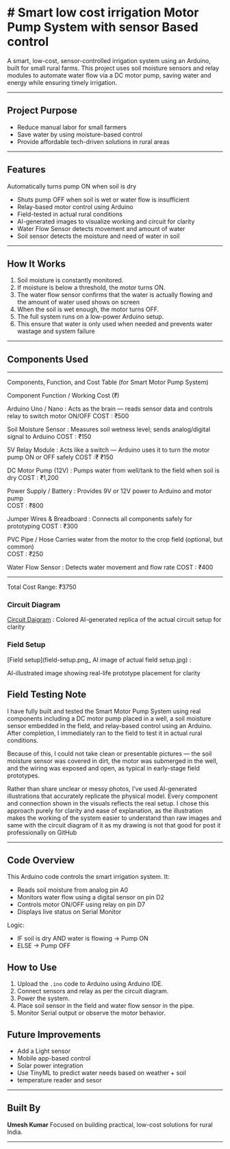 
# # Smart low cost irrigation Motor Pump System with sensor Based control

A smart, low-cost, sensor-controlled irrigation system using an Arduino, built for small rural farms. This project uses soil moisture sensors and relay modules to automate water flow via a DC motor pump, saving water and energy while ensuring timely irrigation.

---

## Project Purpose

- Reduce manual labor for small farmers
- Save water by using moisture-based control
- Provide affordable tech-driven solutions in rural areas

---

##  Features
Automatically turns pump ON when soil is dry
- Shuts pump OFF when soil is wet or water flow is insufficient
- Relay-based motor control using Arduino
- Field-tested in actual rural conditions
- AI-generated images to visualize working and circuit for clarity
- Water Flow Sensor detects movement and amount of water 
- Soil sensor detects the moisture and need of water in soil
---

## How It Works

1. Soil moisture is constantly monitored.
2. If moisture is below a threshold, the motor turns ON.
3. The water flow sensor confirms that the water is 
   actually flowing and the amount of water used shows on 
   screen 
4. When the soil is wet enough, the motor turns OFF.
5. The full system runs on a low-power Arduino setup.
6. This ensure that water is only used when needed and
   prevents water wastage and system failure  

---

## Components Used

---

Components, Function, and Cost Table (for Smart Motor Pump System)

Component	Function / Working	Cost (₹)

Arduino Uno / Nano :
Acts as the brain — reads sensor data and controls relay to switch motor ON/OFF	
COST : ₹500

Soil Moisture Sensor :
Measures soil wetness level; sends analog/digital signal to Arduino
COST : ₹150

5V Relay Module	:
Acts like a switch — Arduino uses it to turn the motor pump ON or OFF safely
COST :₹ ₹150

DC Motor Pump (12V)	:
Pumps water from well/tank to the field when soil is dry
COST : ₹1,200

Power Supply / Battery :
Provides 9V or 12V power to Arduino and motor pump	
COST : ₹800

Jumper Wires & Breadboard	:
Connects all components safely for prototyping 
COST : ₹300

PVC Pipe / Hose	Carries water from the motor to the crop field (optional, but common)	
COST : ₹250
 
Water Flow Sensor :
Detects water movement and flow rate
COST : ₹400

---

 Total Cost Range: ₹3750

###  Circuit Diagram    

[Circuit Daigram](colored-circuit-diagram.png.jpg) :
Colored AI-generated replica of the actual circuit setup for clarity

###  Field Setup  
 
[Field setup](field-setup.png_ AI image of actual field setup.jpg) :

AI-illustrated image showing real-life prototype placement for clarity

## Field Testing Note

I have fully built and tested the Smart Motor Pump System using real components including a DC motor pump placed in a well, a soil moisture sensor embedded in the field, and relay-based control using an Arduino. After completion, I immediately ran to the field to test it in actual rural conditions.

Because of this, I could not take clean or presentable pictures — the soil moisture sensor was covered in dirt, the motor was submerged in the well, and the wiring was exposed and open, as typical in early-stage field prototypes.

Rather than share unclear or messy photos, I’ve used AI-generated illustrations that accurately replicate the physical model. Every component and connection shown in the visuals reflects the real setup. I chose this approach purely for clarity and ease of explanation, as the illustration makes the working of the system easier to understand than raw images and same with the circuit diagram of it as my drawing is not that good for post it professionally on GitHub 

---
##  Code Overview

This Arduino code controls the smart irrigation system. It:
- Reads soil moisture from analog pin A0
- Monitors water flow using a digital sensor on pin D2
- Controls motor ON/OFF using relay on pin D7
- Displays live status on Serial Monitor

Logic:
- IF soil is dry AND water is flowing → Pump ON
- ELSE → Pump OFF

##  How to Use

1. Upload the `.ino` code to Arduino using Arduino IDE.
2. Connect sensors and relay as per the circuit diagram.
3. Power the system.
4. Place soil sensor in the field and water flow sensor in the pipe.
5. Monitor Serial output or observe the motor behavior.


## Future Improvements

- Add a Light sensor 
- Mobile app-based control
- Solar power integration
- Use TinyML to predict water needs based on weather + soil
- temperature reader and sesor 
---

## Built By

**Umesh Kumar** 
Focused on building practical, low-cost solutions for rural India.

---
